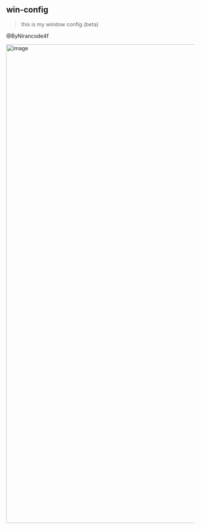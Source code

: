 ## win-config

>this is my window config (beta)

@ByNirancode4f

<img width="1280" alt="image" src="https://user-images.githubusercontent.com/78076796/180936261-2e0db6b6-0e94-4640-a6ff-bbfe71fc4161.png">

